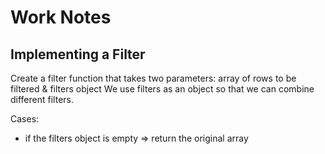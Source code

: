 # Work Notes

## Implementing a Filter

Create a filter function that takes two parameters: array of rows to be filtered & filters object
We use filters as an object so that we can combine different filters.

Cases:

- if the filters object is empty => return the original array
